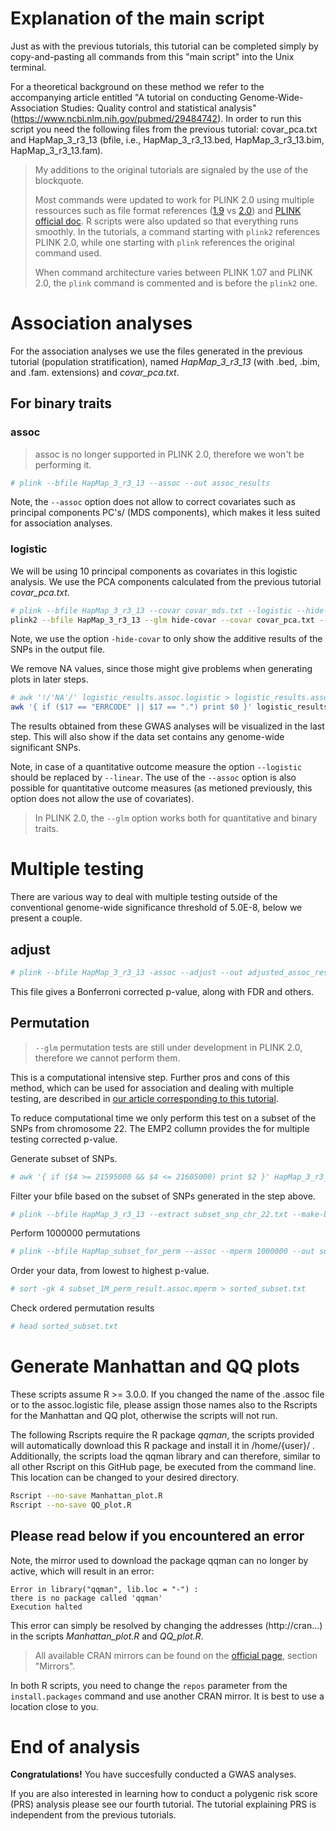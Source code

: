 # Explanation of the main script
Just as with the previous tutorials, this tutorial can be completed simply by copy-and-pasting all commands from this "main script" into the Unix terminal.

For a theoretical background on these method we refer to the accompanying article entitled "A tutorial on conducting Genome-Wide-Association Studies: Quality control and statistical analysis" (https://www.ncbi.nlm.nih.gov/pubmed/29484742).
In order to run this script you need the following files from the previous tutorial: covar_pca.txt and HapMap_3_r3_13 (bfile, i.e., HapMap_3_r3_13.bed, HapMap_3_r3_13.bim, HapMap_3_r3_13.fam).

> My additions to the original tutorials are signaled by the use of the blockquote.
>
> Most commands were updated to work for PLINK 2.0 using multiple ressources such as file format references ([1.9](https://www.cog-genomics.org/plink/1.9/formats) vs [2.0](https://www.cog-genomics.org/plink/2.0/formats)) and [PLINK official doc](https://plink.readthedocs.io/en/latest/GWAS/). R scripts were also updated so that everything runs smoothly. In the tutorials, a command starting with `plink2` references PLINK 2.0, while one starting with `plink` references the original command used.
>
> When command architecture varies between PLINK 1.07 and PLINK 2.0, the `plink` command is commented and is before the `plink2` one.

# Association analyses

For the association analyses we use the files generated in the previous tutorial (population stratification), named *HapMap_3_r3_13* (with .bed, .bim, and .fam. extensions) and *covar_pca.txt*.

## For binary traits

### assoc
> assoc is no longer supported in PLINK 2.0, therefore we won't be performing it.
```bash
# plink --bfile HapMap_3_r3_13 --assoc --out assoc_results
```
Note, the `--assoc` option does not allow to correct covariates such as principal components PC's/ (MDS components), which makes it less suited for association analyses.

### logistic 
We will be using 10 principal components as covariates in this logistic analysis. We use the PCA components calculated from the previous tutorial *covar_pca.txt*.
```bash
# plink --bfile HapMap_3_r3_13 --covar covar_mds.txt --logistic --hide-covar --out logistic_results
plink2 --bfile HapMap_3_r3_13 --glm hide-covar --covar covar_pca.txt --out logistic_results
```
Note, we use the option `-hide-covar` to only show the additive results of the SNPs in the output file.

We remove NA values, since those might give problems when generating plots in later steps.
```bash
# awk '!/'NA'/' logistic_results.assoc.logistic > logistic_results.assoc_2.logistic
awk '{ if ($17 == "ERRCODE" || $17 == ".") print $0 }' logistic_results.PHENO1.glm.logistic.hybrid > logistic_results_2.PHENO1.glm.logistic.hybrid
```

The results obtained from these GWAS analyses will be visualized in the last step. This will also show if the data set contains any genome-wide significant SNPs.

Note, in case of a quantitative outcome measure the option `--logistic` should be replaced by `--linear`. The use of the `--assoc` option is also possible for quantitative outcome measures (as metioned previously, this option does not allow the use of covariates).

> In PLINK 2.0, the `--glm` option works both for quantitative and binary traits.

# Multiple testing
There are various way to deal with multiple testing outside of the conventional genome-wide significance threshold of 5.0E-8, below we present a couple.

## adjust
```bash
# plink --bfile HapMap_3_r3_13 -assoc --adjust --out adjusted_assoc_results
```
This file gives a Bonferroni corrected p-value, along with FDR and others.

## Permutation

> `--glm` permutation tests are still under development in PLINK 2.0, therefore we cannot perform them.

This is a computational intensive step. Further pros and cons of this method, which can be used for association and dealing with multiple testing, are described in [our article corresponding to this tutorial](https://www.ncbi.nlm.nih.gov/pubmed/29484742).

To reduce computational time we only perform this test on a subset of the SNPs from chromosome 22.
The EMP2 collumn provides the for multiple testing corrected p-value.

Generate subset of SNPs.
```bash
# awk '{ if ($4 >= 21595000 && $4 <= 21605000) print $2 }' HapMap_3_r3_13.bim > subset_snp_chr_22.txt
```

Filter your bfile based on the subset of SNPs generated in the step above.
```bash
# plink --bfile HapMap_3_r3_13 --extract subset_snp_chr_22.txt --make-bed --out HapMap_subset_for_perm
```

Perform 1000000 permutations
```bash
# plink --bfile HapMap_subset_for_perm --assoc --mperm 1000000 --out subset_1M_perm_result
```

Order your data, from lowest to highest p-value.
```bash
# sort -gk 4 subset_1M_perm_result.assoc.mperm > sorted_subset.txt
```
Check ordered permutation results
```bash
# head sorted_subset.txt
```

# Generate Manhattan and QQ plots

These scripts assume R >= 3.0.0.
If you changed the name of the .assoc file or to the assoc.logistic file, please assign those names also to the Rscripts for the Manhattan and QQ plot, otherwise the scripts will not run.

The following Rscripts require the R package *qqman*, the scripts provided will automatically download this R package and install it in /home/{user}/ . Additionally, the scripts load the qqman library and can therefore, similar to all other Rscript on this GitHub page, be executed from the command line. This location can be changed to your desired directory.

```bash
Rscript --no-save Manhattan_plot.R
Rscript --no-save QQ_plot.R
```

## Please read below if you encountered an error
Note, the mirror used to download the package qqman can no longer by active, which will result in an error:
```text
Error in library("qqman", lib.loc = "-") :
there is no package called 'qqman'
Execution halted
```

This error can simply be resolved by changing the addresses (http://cran...) in the scripts *Manhattan_plot.R* and *QQ_plot.R*.

> All available CRAN mirrors can be found on the [official page](https://cran.r-project.org/), section "Mirrors".

In both R scripts, you need to change the `repos` parameter from the `install.packages` command and use another CRAN mirror. It is best to use a location close to you.

# End of analysis
**Congratulations!** You have succesfully conducted a GWAS analyses.

If you are also interested in learning how to conduct a polygenic risk score (PRS) analysis please see our fourth tutorial.
The tutorial explaining PRS is independent from the previous tutorials.
